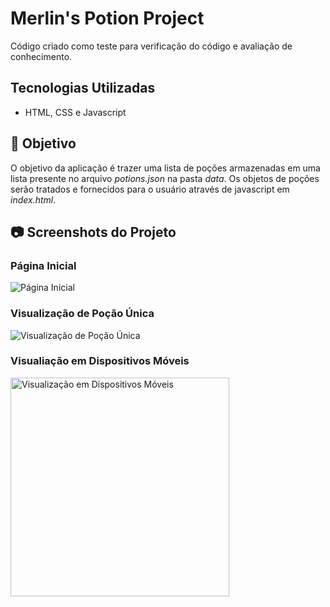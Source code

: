 # Merlin's Potion Project

Código criado como teste para verificação do código e avaliação de conhecimento.

## Tecnologias Utilizadas
- HTML, CSS e Javascript

## 🎯 Objetivo
O objetivo da aplicação é trazer uma lista de poções armazenadas em uma lista presente no arquivo _potions.json_ na pasta _data_.
Os objetos de poções serão tratados e fornecidos para o usuário através de javascript em _index.html_.

## 📷 Screenshots do Projeto
### Página Inicial
<img alt="Página Inicial" src="https://imgur.com/qDHcjMe.png">

### Visualização de Poção Única
<img alt="Visualização de Poção Única" src="https://imgur.com/RF4zbN3.png">

### Visualiação em Dispositivos Móveis
<img alt="Visualização em Dispositivos Móveis" src="https://imgur.com/MSEFDf3.png" width="350px">